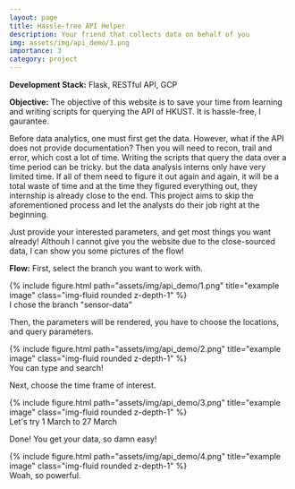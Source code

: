 ```yaml
---
layout: page
title: Hassle-free API Helper
description: Your friend that collects data on behalf of you
img: assets/img/api_demo/3.png
importance: 3
category: project
---
```


**Development Stack:** Flask, RESTful API, GCP 

**Objective:** The objective of this website is to save your time from learning and writing scripts for querying the API of HKUST. It is hassle-free, I gaurantee.

Before data analytics, one must first get the data. However, what if the API does not provide documentation? Then you will need to recon, trail and error, which cost a lot of time. Writing the scripts that query the data over a time period can be tricky. but the data analysis interns only have very limited time. If all of them need to figure it out again and again, it will be a total waste of time and at the time they figured everything out, they internship is already close to the end. This project aims to skip the aforementioned process and let the analysts do their job right at the beginning.

Just provide your interested parameters, and get most things you want already! Althouh I cannot give you the website due to the close-sourced data, I can show you some pictures of the flow!

**Flow:**
First, select the branch you want to work with.
<div class="row">
    <div class="col-sm mt-3 mt-md-0">
        {% include figure.html path="assets/img/api_demo/1.png" title="example image" class="img-fluid rounded z-depth-1" %}
    </div>
</div>
<div class="caption">
    I chose the branch "sensor-data"
</div>

Then, the parameters will be rendered, you have to choose the locations, and query parameters.
<div class="row">
    <div class="col-sm mt-3 mt-md-0">
        {% include figure.html path="assets/img/api_demo/2.png" title="example image" class="img-fluid rounded z-depth-1" %}
    </div>
</div>
<div class="caption">
    You can type and search!
</div>

Next, choose the time frame of interest.
<div class="row">
    <div class="col-sm mt-3 mt-md-0">
        {% include figure.html path="assets/img/api_demo/3.png" title="example image" class="img-fluid rounded z-depth-1" %}
    </div>
</div>
<div class="caption">
    Let's try 1 March to 27 March
</div>

Done! You get your data, so damn easy!
<div class="row">
    <div class="col-sm mt-3 mt-md-0">
        {% include figure.html path="assets/img/api_demo/4.png" title="example image" class="img-fluid rounded z-depth-1" %}
    </div>
</div>
<div class="caption">
    Woah, so powerful.
</div>